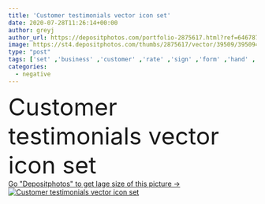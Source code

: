 ```yaml
---
title: 'Customer testimonials vector icon set'
date: 2020-07-28T11:26:14+00:00
author: greyj
author_url: https://depositphotos.com/portfolio-2875617.html?ref=64678756
image: https://st4.depositphotos.com/thumbs/2875617/vector/39509/395094886/api_thumb_450.jpg?forcejpeg=true
type: "post"
tags: ['set' ,'business' ,'customer' ,'rate' ,'sign' ,'form' ,'hand' ,'star' ,'concept' ,'icon' ,'service' ,'mark' ,'heart' ,'laptop' ,'notebook' ,'internet' ,'web' ,'pencil' ,'badge' ,'negative' ,'choose' ,'quality' ,'report' ,'positive' ,'smiley' ,'analysis' ,'review' ,'client' ,'post' ,'satisfaction' ,'evaluation' ,'blog' ,'cursor' ,'vote' ,'like' ,'checkmark' ,'survey' ,'clipboard' ,'experience' ,'rating' ,'app' ,'comment' ,'grade' ,'appreciation' ,'opinion' ,'checkbox' ,'feedback' ,'inquiry' ,'thumbs up' ,'testimonial' ]
categories: 
  - negative
---
```

<div aling="center">
            <font size="60"> Customer testimonials vector icon set</font>   
</div>
<div>
    <a href='https://st4.depositphotos.com/thumbs/2875617/vector/39509/395094886/api_thumb_450.jpg?forcejpeg=true?ref=64678756' target=_blank > Go "Depositphotos" to get lage size of this picture ->
        <img href='https://st4.depositphotos.com/thumbs/2875617/vector/39509/395094886/api_thumb_450.jpg?forcejpeg=true?ref=64678756' src='https://st4.depositphotos.com/2875617/39509/v/950/depositphotos_395094886-stock-illustration-customer-testimonials-vector-icon-set.jpg?forcejpeg=true' alt='Customer testimonials vector icon set' >
    </a>
</div>

